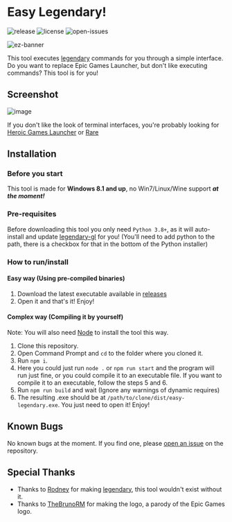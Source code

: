 # Easy Legendary!

![release](https://badgen.net/github/release/AngelCMHxD/easy-legendary?cache=300) ![license](https://badgen.net/github/license/AngelCMHxD/easy-legendary) ![open-issues](https://badgen.net/github/open-issues/AngelCMHxD/easy-legendary?cache=300)

![ez-banner](https://user-images.githubusercontent.com/57822483/174696719-12d636f9-24bc-467f-85f2-1f17d01869ca.png)

This tool executes [legendary](https://github.com/derrod/legendary) commands for you through a simple interface.\
Do you want to replace Epic Games Launcher, but don't like executing commands? This tool is for you!

## Screenshot

![image](https://user-images.githubusercontent.com/57822483/177895083-c6c2026a-d495-46f6-bf40-7146880c81dc.png)

If you don't like the look of terminal interfaces, you're probably looking for [Heroic Games Launcher](https://github.com/Heroic-Games-Launcher/HeroicGamesLauncher) or [Rare](https://github.com/Dummerle/Rare)

## Installation

### Before you start

This tool is made for **Windows 8.1 and up**, no Win7/Linux/Wine support ***at the moment!***

### Pre-requisites

Before downloading this tool you only need `Python 3.8+`, as it will auto-install and update [legendary-gl](https://github.com/derrod/legendary) for you! (You'll need to add python to the path, there is a checkbox for that in the bottom of the Python installer)

### How to run/install

#### Easy way (Using pre-compiled binaries)

1. Download the latest executable available in [releases](https://github.com/angelcmhxd/easy-legendary/releases/latest)
2. Open it and that's it! Enjoy!

#### Complex way (Compiling it by yourself)

Note: You will also need [Node](https://nodejs.org/) to install the tool this way.

1. Clone this repository.
2. Open Command Prompt and `cd` to the folder where you cloned it.
3. Run `npm i`.
4. Here you could just run `node .` or `npm run start` and the program will run just fine, or you could compile it to an executable file. If you want to compile it to an executable, follow the steps 5 and 6.
5. Run `npm run build` and wait (Ignore any warnings of dynamic requires)
6. The resulting .exe should be at `/path/to/clone/dist/easy-legendary.exe`. You just need to open it! Enjoy!

## Known Bugs

No known bugs at the moment. If you find one, please [open an issue](https://github.com/angelcmhxd/easy-legendary/issues) on the repository.

## Special Thanks
- Thanks to [Rodney](https://github.com/derrod) for making [legendary](https://github.com/derrod/legendary), this tool wouldn't exist without it.
- Thanks to [TheBrunoRM](https://github.com/TheBrunoRM) for making the logo, a parody of the Epic Games logo.
